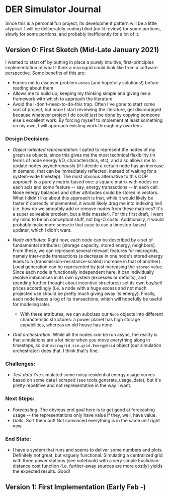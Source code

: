 # DER Simulator Journal

Since this is a personal fun project, its development pattern will be a little atypical. I will be deliberately coding blind (no lit review) for some portions, slowly for some portions, and probably inefficiently for a lot of it.

## Version 0: First Sketch (Mid-Late January 2021)
I wanted to start off by putting in place a purely intuitive, first-principles implementation of what I think a microgrid could look like from a software perspective. Some benefits of this are:
- Forces me to discover problem areas (and hopefully solutions!) before reading about them
- Allows me to build up, keeping my thinking simple and giving me a framework with which to approach the literature
- Avoid the I-don't-need-to-do-this trap. Often I've gone to start some sort of project, but once I start reviewing the literature, get discouraged because whatever project I do could just be done by copying someone else's excellent work. By forcing myself to implement at least something on my own, I will approach existing work through my own lens.

### Design Decisions
- *Object-oriented representation*: I opted to represent the nodes of my graph as objects, since this gives me the most technical flexibility (in terms of node energy I/O, characteristics, etc), and also allows me to update nodes asynchronously (if I decide a certain node has an increase in demand, that can be immediately reflected, instead of waiting for a system-wide timestep). The most obvious alternative to this OOP approach is a purely matrix-based one: a square matrix with nodes on each axis and some feature -- say, energy transactions -- in each cell. Node energy balances and other attributes could be stored in vectors. What I didn't like about this approach is that, while it would likely be faster if correctly implemented, it would likely drag me into indexing hell (i.e. how do we smoothly add or remove nodes from these matrices? It's a super solveable problem, but a little messier). For this first draft, I want my mind to be on conceptual stuff, not big-O costs. Additionally, it would probably make more sense in that case to use a timestep-based updater, which I didn't want.

- *Node attributes*: Right now, each node can be described by a set of fundamental attributes: [storage capacity, stored energy, neighbors]. From these, we can represent several relevant features for microgrids, namely inter-node transactions (a decrease in one node's stored energy leads to a (transmission-resistance-scaled) increase in that of another). Local generation can be represented by just increasing the `stored` value. Since each node is functionally independent here, it can individually resolve imbalances in its own system (excesses or deficits), and (pending further thought about incentive structures) set its own buy/sell prices accordingly (i.e. a node with a huge excess and not much projected use should be pretty much giving away its energy). Finally, each node keeps a log of its transactions, which will hopefully be useful for modeling later.
    - With these attributes, we can subclass our `Node` objects into different characteristic structures: a power planet has high storage capabilities, whereas an old house has none.

- *Grid orchestration*: While all the nodes _can_ be run async, the reality is that simulations are a lot nicer when you move everything along in timesteps, so our `microgrid_sim.grid.EnergyGrid` object (our simulation orchestrator) does that. I think that's fine.

### Challenges:
- *Test data* I've simulated some noisy residential energy usage curves based on some data I scraped (see tools.generate_usage_data), but it's pretty repetitive and not representative in the way I want. 

### Next Steps:
- *Forecasting*: The obvious end goal here is to get good at forecasting usage -- the representations only have value if they, well, have value.
- *Units*: Sort them out! Not convinced everything is in the same unit right now.

### End State:
- I have a system that runs and seems to deliver some numbers and plots. Definitely not great, but vaguely functional. Simulating a centralized grid with three power stations (see notebook) with a very simple Euclidean-distance cost function (i.e. further-away sources are more costly) yields the expected results. Good!

## Version 1: First Implementation (Early Feb -)
